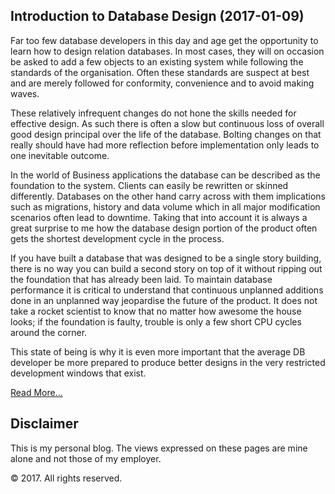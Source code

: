 ## Introduction to Database Design (2017-01-09)
Far too few database developers in this day and age get the opportunity to learn how to design relation databases.  In most cases, they will on occasion be asked to add a few objects to an existing system while following the standards of the organisation.  Often these standards are suspect at best and are merely followed for conformity, convenience and to avoid making waves. 

These relatively infrequent changes do not hone the skills needed for effective design.  As such there is often a slow but continuous loss of overall good design principal over the life of the database.  Bolting changes on that really should have had more reflection before implementation only leads to one inevitable outcome.

In the world of Business applications the database can be described as the foundation to the system.   Clients can easily be rewritten or skinned differently.  Databases on the other hand carry across with them implications such as migrations, history and data volume which in all major modification scenarios often lead to downtime.  Taking that into account it is always a great surprise to me how the database design portion of the product often gets the shortest development cycle in the process.

If you have built a database that was designed to be a single story building, there is no way you can build a second story on top of it without ripping out the foundation that has already been laid.  To maintain database performance it is critical to understand that continuous unplanned additions done in an unplanned way jeopardise the future of the product.  It does not take a rocket scientist to know that no matter how awesome the house looks; if the foundation is faulty, trouble is only a few short CPU cycles around the corner.

This state of being is why it is even more important that the average DB developer be more prepared to produce better designs in the very restricted development windows that exist.
 
[Read More...](IntroductionToDatabaseDesign.md)

## Disclaimer
This is my personal blog. The views expressed on these pages are mine alone and not those of my employer.

© 2017. All rights reserved.


